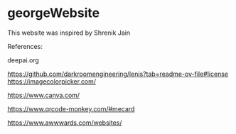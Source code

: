 # georgeWebsite


This website was inspired by Shrenik Jain

References:

deepai.org

https://github.com/darkroomengineering/lenis?tab=readme-ov-file#license
https://imagecolorpicker.com/

https://www.canva.com/

https://www.qrcode-monkey.com/#mecard


https://www.awwwards.com/websites/
